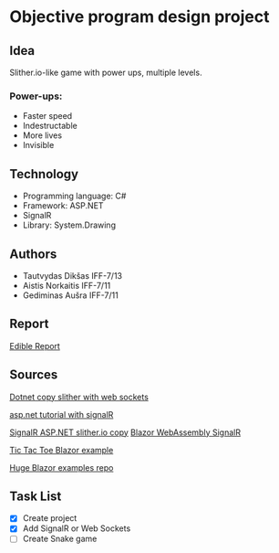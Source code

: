 # Objective program design project

## Idea

Slither.io-like game with power ups, multiple levels.

### Power-ups:

* Faster speed
* Indestructable
* More lives
* Invisible

## Technology

* Programming language: C#
* Framework: ASP.NET
* SignalR
* Library: System.Drawing

## Authors

* Tautvydas Dikšas IFF-7/13
* Aistis Norkaitis IFF-7/11
* Gediminas Aušra IFF-7/11

## Report

[Edible Report](https://www.overleaf.com/9768889341mwswqhtxgmrz)

## Sources

[Dotnet copy slither with web sockets](https://github.com/nightwolf93/SlitherNET)

[asp.net tutorial with signalR](https://docs.microsoft.com/lt-lt/aspnet/core/tutorials/signalr?tabs=visual-studio&view=aspnetcore-3.1)

[SignalR ASP.NET slither.io copy](https://github.com/fleiser/signalr-snake) 
[Blazor WebAssembly SignalR](https://docs.microsoft.com/en-us/aspnet/core/tutorials/signalr-blazor-webassembly?view=aspnetcore-3.1&tabs=visual-studio)

[Tic Tac Toe Blazor example](https://exceptionnotfound.net/using-blazor-webassembly-and-csharp-to-play-tic-tac-toe-in-dotnet-core/)

[Huge Blazor examples repo](https://github.com/Lupusa87/LupusaBlazorDemos)

## Task List

- [x] Create project
- [x] Add SignalR or Web Sockets
- [ ] Create Snake game
